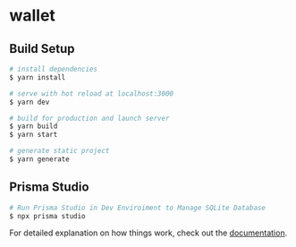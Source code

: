 # wallet

## Build Setup

```bash
# install dependencies
$ yarn install

# serve with hot reload at localhost:3000
$ yarn dev

# build for production and launch server
$ yarn build
$ yarn start

# generate static project
$ yarn generate
```

## Prisma Studio

```bash
# Run Prisma Studio in Dev Enviroiment to Manage SQLite Database
$ npx prisma studio
```

For detailed explanation on how things work, check out the [documentation](https://nuxtjs.org).


